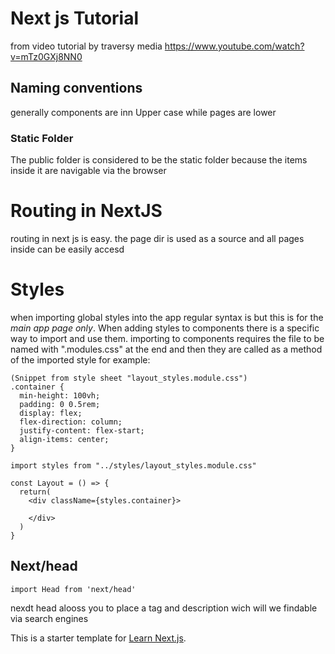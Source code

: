 # Next js Tutorial
from video tutorial by traversy media https://www.youtube.com/watch?v=mTz0GXj8NN0

## Naming conventions
generally components are inn Upper case while pages are lower

### Static Folder
The public folder is considered to be the static folder because the items inside it are navigable via the browser

# Routing in NextJS
routing in next js is easy. the page dir is used as a source and all pages inside can be easily accesd

# Styles
when importing global styles into the app regular syntax is but this is for the *main app page only*. When adding styles to components there is a specific way to import and use them.
importing to components requires the file to be named with ".modules.css" at the end and then they are called as a method of the imported style for example:
```
(Snippet from style sheet "layout_styles.module.css")
.container {
  min-height: 100vh;
  padding: 0 0.5rem;
  display: flex;
  flex-direction: column;
  justify-content: flex-start;
  align-items: center;
}
```

```
import styles from "../styles/layout_styles.module.css"

const Layout = () => {
  return(
    <div className={styles.container}>

    </div>
  )
}
```



## Next/head
```
import Head from 'next/head'
```
nexdt head alooss you to place a tag and description wich will we findable via search engines

This is a starter template for [Learn Next.js](https://nextjs.org/learn).
